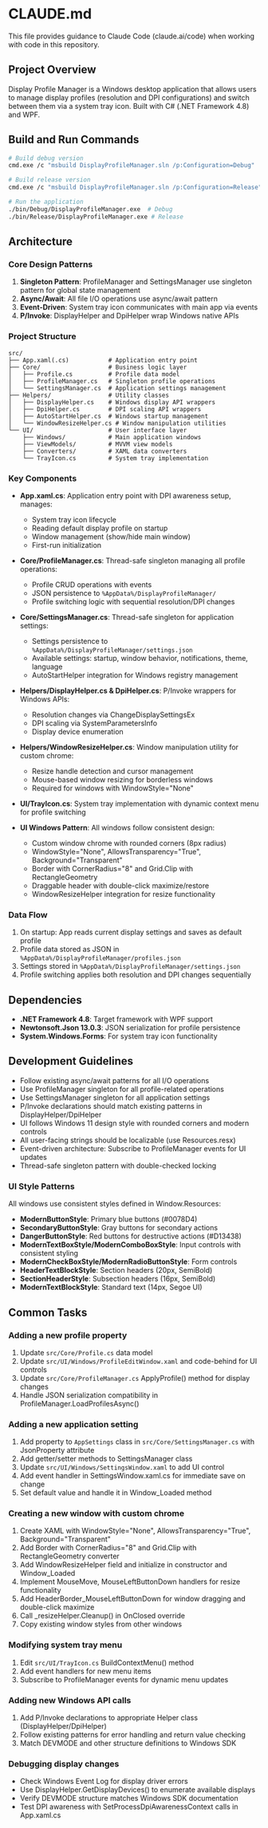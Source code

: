 # CLAUDE.md

This file provides guidance to Claude Code (claude.ai/code) when working with code in this repository.

## Project Overview

Display Profile Manager is a Windows desktop application that allows users to manage display profiles (resolution and DPI configurations) and switch between them via a system tray icon. Built with C# (.NET Framework 4.8) and WPF.

## Build and Run Commands

```bash
# Build debug version
cmd.exe /c "msbuild DisplayProfileManager.sln /p:Configuration=Debug"

# Build release version
cmd.exe /c "msbuild DisplayProfileManager.sln /p:Configuration=Release"

# Run the application
./bin/Debug/DisplayProfileManager.exe  # Debug
./bin/Release/DisplayProfileManager.exe # Release
```

## Architecture

### Core Design Patterns

1. **Singleton Pattern**: ProfileManager and SettingsManager use singleton pattern for global state management
2. **Async/Await**: All file I/O operations use async/await pattern
3. **Event-Driven**: System tray icon communicates with main app via events
4. **P/Invoke**: DisplayHelper and DpiHelper wrap Windows native APIs

### Project Structure

```
src/
├── App.xaml(.cs)           # Application entry point
├── Core/                   # Business logic layer
│   ├── Profile.cs          # Profile data model
│   ├── ProfileManager.cs   # Singleton profile operations
│   └── SettingsManager.cs  # Application settings management
├── Helpers/                # Utility classes
│   ├── DisplayHelper.cs    # Windows display API wrappers
│   ├── DpiHelper.cs        # DPI scaling API wrappers
│   ├── AutoStartHelper.cs  # Windows startup management
│   └── WindowResizeHelper.cs # Window manipulation utilities
└── UI/                     # User interface layer
    ├── Windows/            # Main application windows
    ├── ViewModels/         # MVVM view models
    ├── Converters/         # XAML data converters
    └── TrayIcon.cs         # System tray implementation
```

### Key Components

- **App.xaml.cs**: Application entry point with DPI awareness setup, manages:
  - System tray icon lifecycle
  - Reading default display profile on startup
  - Window management (show/hide main window)
  - First-run initialization

- **Core/ProfileManager.cs**: Thread-safe singleton managing all profile operations:
  - Profile CRUD operations with events
  - JSON persistence to `%AppData%/DisplayProfileManager/`
  - Profile switching logic with sequential resolution/DPI changes

- **Core/SettingsManager.cs**: Thread-safe singleton for application settings:
  - Settings persistence to `%AppData%/DisplayProfileManager/settings.json`
  - Available settings: startup, window behavior, notifications, theme, language
  - AutoStartHelper integration for Windows registry management

- **Helpers/DisplayHelper.cs & DpiHelper.cs**: P/Invoke wrappers for Windows APIs:
  - Resolution changes via ChangeDisplaySettingsEx
  - DPI scaling via SystemParametersInfo
  - Display device enumeration

- **Helpers/WindowResizeHelper.cs**: Window manipulation utility for custom chrome:
  - Resize handle detection and cursor management
  - Mouse-based window resizing for borderless windows
  - Required for windows with WindowStyle="None"

- **UI/TrayIcon.cs**: System tray implementation with dynamic context menu for profile switching

- **UI Windows Pattern**: All windows follow consistent design:
  - Custom window chrome with rounded corners (8px radius)
  - WindowStyle="None", AllowsTransparency="True", Background="Transparent"
  - Border with CornerRadius="8" and Grid.Clip with RectangleGeometry
  - Draggable header with double-click maximize/restore
  - WindowResizeHelper integration for resize functionality

### Data Flow

1. On startup: App reads current display settings and saves as default profile
2. Profile data stored as JSON in `%AppData%/DisplayProfileManager/profiles.json`
3. Settings stored in `%AppData%/DisplayProfileManager/settings.json`
4. Profile switching applies both resolution and DPI changes sequentially

## Dependencies

- **.NET Framework 4.8**: Target framework with WPF support
- **Newtonsoft.Json 13.0.3**: JSON serialization for profile persistence
- **System.Windows.Forms**: For system tray icon functionality

## Development Guidelines

- Follow existing async/await patterns for all I/O operations
- Use ProfileManager singleton for all profile-related operations
- Use SettingsManager singleton for all application settings
- P/Invoke declarations should match existing patterns in DisplayHelper/DpiHelper
- UI follows Windows 11 design style with rounded corners and modern controls
- All user-facing strings should be localizable (use Resources.resx)
- Event-driven architecture: Subscribe to ProfileManager events for UI updates
- Thread-safe singleton pattern with double-checked locking

### UI Style Patterns

All windows use consistent styles defined in Window.Resources:
- **ModernButtonStyle**: Primary blue buttons (#0078D4)
- **SecondaryButtonStyle**: Gray buttons for secondary actions
- **DangerButtonStyle**: Red buttons for destructive actions (#D13438)
- **ModernTextBoxStyle/ModernComboBoxStyle**: Input controls with consistent styling
- **ModernCheckBoxStyle/ModernRadioButtonStyle**: Form controls
- **HeaderTextBlockStyle**: Section headers (20px, SemiBold)
- **SectionHeaderStyle**: Subsection headers (16px, SemiBold)
- **ModernTextBlockStyle**: Standard text (14px, Segoe UI)

## Common Tasks

### Adding a new profile property
1. Update `src/Core/Profile.cs` data model
2. Update `src/UI/Windows/ProfileEditWindow.xaml` and code-behind for UI controls
3. Update `src/Core/ProfileManager.cs` ApplyProfile() method for display changes
4. Handle JSON serialization compatibility in ProfileManager.LoadProfilesAsync()

### Adding a new application setting
1. Add property to `AppSettings` class in `src/Core/SettingsManager.cs` with JsonProperty attribute
2. Add getter/setter methods to SettingsManager class
3. Update `src/UI/Windows/SettingsWindow.xaml` to add UI control
4. Add event handler in SettingsWindow.xaml.cs for immediate save on change
5. Set default value and handle it in Window_Loaded method

### Creating a new window with custom chrome
1. Create XAML with WindowStyle="None", AllowsTransparency="True", Background="Transparent"
2. Add Border with CornerRadius="8" and Grid.Clip with RectangleGeometry converter
3. Add WindowResizeHelper field and initialize in constructor and Window_Loaded
4. Implement MouseMove, MouseLeftButtonDown handlers for resize functionality
5. Add HeaderBorder_MouseLeftButtonDown for window dragging and double-click maximize
6. Call _resizeHelper.Cleanup() in OnClosed override
7. Copy existing window styles from other windows

### Modifying system tray menu
1. Edit `src/UI/TrayIcon.cs` BuildContextMenu() method
2. Add event handlers for new menu items
3. Subscribe to ProfileManager events for dynamic menu updates

### Adding new Windows API calls
1. Add P/Invoke declarations to appropriate Helper class (DisplayHelper/DpiHelper)
2. Follow existing patterns for error handling and return value checking
3. Match DEVMODE and other structure definitions to Windows SDK

### Debugging display changes
- Check Windows Event Log for display driver errors
- Use DisplayHelper.GetDisplayDevices() to enumerate available displays
- Verify DEVMODE structure matches Windows SDK documentation
- Test DPI awareness with SetProcessDpiAwarenessContext calls in App.xaml.cs